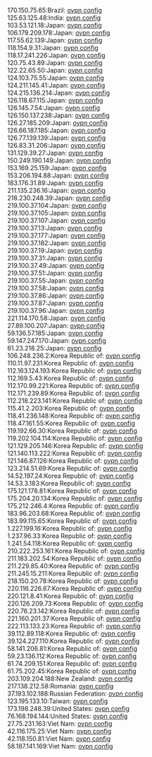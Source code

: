 170.150.75.65:Brazil: [ovpn config](vpn/170_150_75_65.ovpn)  
125.63.125.48:India: [ovpn config](vpn/125_63_125_48.ovpn)  
103.53.121.18:Japan: [ovpn config](vpn/103_53_121_18.ovpn)  
106.179.209.178:Japan: [ovpn config](vpn/106_179_209_178.ovpn)  
117.55.62.139:Japan: [ovpn config](vpn/117_55_62_139.ovpn)  
118.154.9.31:Japan: [ovpn config](vpn/118_154_9_31.ovpn)  
118.17.241.226:Japan: [ovpn config](vpn/118_17_241_226.ovpn)  
120.75.43.89:Japan: [ovpn config](vpn/120_75_43_89.ovpn)  
122.22.65.50:Japan: [ovpn config](vpn/122_22_65_50.ovpn)  
124.103.75.55:Japan: [ovpn config](vpn/124_103_75_55.ovpn)  
124.211.145.41:Japan: [ovpn config](vpn/124_211_145_41.ovpn)  
124.215.136.214:Japan: [ovpn config](vpn/124_215_136_214.ovpn)  
126.118.67.115:Japan: [ovpn config](vpn/126_118_67_115.ovpn)  
126.145.7.54:Japan: [ovpn config](vpn/126_145_7_54.ovpn)  
126.150.137.238:Japan: [ovpn config](vpn/126_150_137_238.ovpn)  
126.27.185.209:Japan: [ovpn config](vpn/126_27_185_209.ovpn)  
126.66.187.185:Japan: [ovpn config](vpn/126_66_187_185.ovpn)  
126.77.139.139:Japan: [ovpn config](vpn/126_77_139_139.ovpn)  
126.83.31.206:Japan: [ovpn config](vpn/126_83_31_206.ovpn)  
131.129.39.27:Japan: [ovpn config](vpn/131_129_39_27.ovpn)  
150.249.190.149:Japan: [ovpn config](vpn/150_249_190_149.ovpn)  
153.169.25.159:Japan: [ovpn config](vpn/153_169_25_159.ovpn)  
153.206.194.88:Japan: [ovpn config](vpn/153_206_194_88.ovpn)  
183.176.31.89:Japan: [ovpn config](vpn/183_176_31_89.ovpn)  
211.135.236.16:Japan: [ovpn config](vpn/211_135_236_16.ovpn)  
218.230.248.39:Japan: [ovpn config](vpn/218_230_248_39.ovpn)  
219.100.37.104:Japan: [ovpn config](vpn/219_100_37_104.ovpn)  
219.100.37.105:Japan: [ovpn config](vpn/219_100_37_105.ovpn)  
219.100.37.107:Japan: [ovpn config](vpn/219_100_37_107.ovpn)  
219.100.37.13:Japan: [ovpn config](vpn/219_100_37_13.ovpn)  
219.100.37.177:Japan: [ovpn config](vpn/219_100_37_177.ovpn)  
219.100.37.182:Japan: [ovpn config](vpn/219_100_37_182.ovpn)  
219.100.37.19:Japan: [ovpn config](vpn/219_100_37_19.ovpn)  
219.100.37.31:Japan: [ovpn config](vpn/219_100_37_31.ovpn)  
219.100.37.49:Japan: [ovpn config](vpn/219_100_37_49.ovpn)  
219.100.37.51:Japan: [ovpn config](vpn/219_100_37_51.ovpn)  
219.100.37.55:Japan: [ovpn config](vpn/219_100_37_55.ovpn)  
219.100.37.58:Japan: [ovpn config](vpn/219_100_37_58.ovpn)  
219.100.37.86:Japan: [ovpn config](vpn/219_100_37_86.ovpn)  
219.100.37.87:Japan: [ovpn config](vpn/219_100_37_87.ovpn)  
219.100.37.96:Japan: [ovpn config](vpn/219_100_37_96.ovpn)  
221.114.170.58:Japan: [ovpn config](vpn/221_114_170_58.ovpn)  
27.89.100.207:Japan: [ovpn config](vpn/27_89_100_207.ovpn)  
59.136.57.185:Japan: [ovpn config](vpn/59_136_57_185.ovpn)  
59.147.247.170:Japan: [ovpn config](vpn/59_147_247_170.ovpn)  
61.23.218.25:Japan: [ovpn config](vpn/61_23_218_25.ovpn)  
106.248.236.2:Korea Republic of: [ovpn config](vpn/106_248_236_2.ovpn)  
110.11.97.231:Korea Republic of: [ovpn config](vpn/110_11_97_231.ovpn)  
112.163.124.193:Korea Republic of: [ovpn config](vpn/112_163_124_193.ovpn)  
112.169.5.43:Korea Republic of: [ovpn config](vpn/112_169_5_43.ovpn)  
112.170.99.221:Korea Republic of: [ovpn config](vpn/112_170_99_221.ovpn)  
112.171.239.89:Korea Republic of: [ovpn config](vpn/112_171_239_89.ovpn)  
112.218.223.141:Korea Republic of: [ovpn config](vpn/112_218_223_141.ovpn)  
115.41.2.203:Korea Republic of: [ovpn config](vpn/115_41_2_203.ovpn)  
118.41.236.148:Korea Republic of: [ovpn config](vpn/118_41_236_148.ovpn)  
118.47.161.55:Korea Republic of: [ovpn config](vpn/118_47_161_55.ovpn)  
119.192.66.30:Korea Republic of: [ovpn config](vpn/119_192_66_30.ovpn)  
119.202.104.114:Korea Republic of: [ovpn config](vpn/119_202_104_114.ovpn)  
121.129.205.146:Korea Republic of: [ovpn config](vpn/121_129_205_146.ovpn)  
121.140.113.222:Korea Republic of: [ovpn config](vpn/121_140_113_222.ovpn)  
121.146.87.126:Korea Republic of: [ovpn config](vpn/121_146_87_126.ovpn)  
123.214.51.69:Korea Republic of: [ovpn config](vpn/123_214_51_69.ovpn)  
14.52.197.24:Korea Republic of: [ovpn config](vpn/14_52_197_24.ovpn)  
14.53.3.183:Korea Republic of: [ovpn config](vpn/14_53_3_183.ovpn)  
175.121.178.81:Korea Republic of: [ovpn config](vpn/175_121_178_81.ovpn)  
175.204.20.134:Korea Republic of: [ovpn config](vpn/175_204_20_134.ovpn)  
175.212.246.4:Korea Republic of: [ovpn config](vpn/175_212_246_4.ovpn)  
183.96.203.68:Korea Republic of: [ovpn config](vpn/183_96_203_68.ovpn)  
183.99.115.65:Korea Republic of: [ovpn config](vpn/183_99_115_65.ovpn)  
1.227.199.16:Korea Republic of: [ovpn config](vpn/1_227_199_16.ovpn)  
1.237.96.33:Korea Republic of: [ovpn config](vpn/1_237_96_33.ovpn)  
1.241.54.118:Korea Republic of: [ovpn config](vpn/1_241_54_118.ovpn)  
210.222.253.161:Korea Republic of: [ovpn config](vpn/210_222_253_161.ovpn)  
211.183.202.54:Korea Republic of: [ovpn config](vpn/211_183_202_54.ovpn)  
211.229.85.40:Korea Republic of: [ovpn config](vpn/211_229_85_40.ovpn)  
211.245.15.211:Korea Republic of: [ovpn config](vpn/211_245_15_211.ovpn)  
218.150.20.78:Korea Republic of: [ovpn config](vpn/218_150_20_78.ovpn)  
220.116.226.67:Korea Republic of: [ovpn config](vpn/220_116_226_67.ovpn)  
220.121.8.41:Korea Republic of: [ovpn config](vpn/220_121_8_41.ovpn)  
220.126.209.73:Korea Republic of: [ovpn config](vpn/220_126_209_73.ovpn)  
220.76.23.142:Korea Republic of: [ovpn config](vpn/220_76_23_142.ovpn)  
221.160.201.37:Korea Republic of: [ovpn config](vpn/221_160_201_37.ovpn)  
222.113.133.23:Korea Republic of: [ovpn config](vpn/222_113_133_23.ovpn)  
39.112.89.118:Korea Republic of: [ovpn config](vpn/39_112_89_118.ovpn)  
39.124.227.110:Korea Republic of: [ovpn config](vpn/39_124_227_110.ovpn)  
58.141.206.81:Korea Republic of: [ovpn config](vpn/58_141_206_81.ovpn)  
59.23.136.112:Korea Republic of: [ovpn config](vpn/59_23_136_112.ovpn)  
61.74.209.151:Korea Republic of: [ovpn config](vpn/61_74_209_151.ovpn)  
61.75.202.45:Korea Republic of: [ovpn config](vpn/61_75_202_45.ovpn)  
203.109.204.188:New Zealand: [ovpn config](vpn/203_109_204_188.ovpn)  
217.138.212.58:Romania: [ovpn config](vpn/217_138_212_58.ovpn)  
37.193.102.188:Russian Federation: [ovpn config](vpn/37_193_102_188.ovpn)  
123.195.133.10:Taiwan: [ovpn config](vpn/123_195_133_10.ovpn)  
173.198.248.39:United States: [ovpn config](vpn/173_198_248_39.ovpn)  
76.168.194.144:United States: [ovpn config](vpn/76_168_194_144.ovpn)  
27.75.231.163:Viet Nam: [ovpn config](vpn/27_75_231_163.ovpn)  
42.116.175.25:Viet Nam: [ovpn config](vpn/42_116_175_25.ovpn)  
42.118.150.81:Viet Nam: [ovpn config](vpn/42_118_150_81.ovpn)  
58.187.141.169:Viet Nam: [ovpn config](vpn/58_187_141_169.ovpn)  
